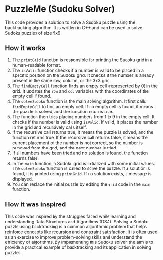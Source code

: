 # PuzzleMe (Sudoku Solver)

This code provides a solution to solve a Sudoku puzzle using the backtracking algorithm. It is written in C++ and can be used to solve Sudoku puzzles of size 9x9.

## How it works

1. The `printGrid` function is responsible for printing the Sudoku grid in a human-readable format.
2. The `isValid` function checks if a number is valid to be placed in a specific position on the Sudoku grid. It checks if the number is already present in the same row, column, or the 3x3 grid.
3. The `findEmptyCell` function finds an empty cell (represented by 0) in the grid. It updates the `row` and `col` variables with the coordinates of the empty cell if found.
4. The `solveSudoku` function is the main solving algorithm. It first calls `findEmptyCell` to find an empty cell. If no empty cell is found, it means the puzzle is solved, and the function returns true.
5. The function then tries placing numbers from 1 to 9 in the empty cell. It checks if the number is valid using `isValid`. If valid, it places the number in the grid and recursively calls itself.
6. If the recursive call returns true, it means the puzzle is solved, and the function returns true. If the recursive call returns false, it means the current placement of the number is not correct, so the number is removed from the grid, and the next number is tried.
7. If all numbers have been tried and no solution is found, the function returns false.
8. In the `main` function, a Sudoku grid is initialized with some initial values. The `solveSudoku` function is called to solve the puzzle. If a solution is found, it is printed using `printGrid`. If no solution exists, a message is displayed.
9. You can replace the initial puzzle by editing the `grid` code in the `main` function.

## How it was inspired

This code was inspired by the struggles faced while learning and understanding Data Structures and Algorithms (DSA). Solving a Sudoku puzzle using backtracking is a common algorithmic problem that helps reinforce concepts like recursion and constraint satisfaction. It is often used as an exercise to improve problem-solving skills and understand the efficiency of algorithms. By implementing this Sudoku solver, the aim is to provide a practical example of backtracking and its application in solving puzzles.
